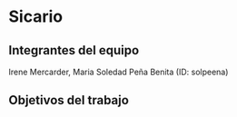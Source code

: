 # Sicario


## Integrantes del equipo

Irene Mercarder, Maria Soledad Peña Benita (ID: solpeena)

## Objetivos del trabajo


